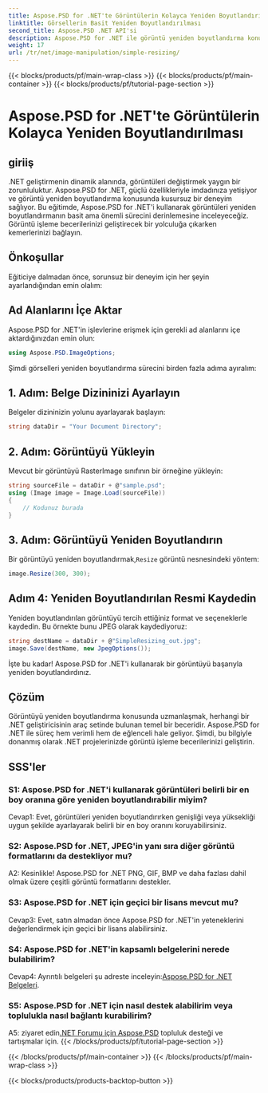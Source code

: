 ```yaml
---
title: Aspose.PSD for .NET'te Görüntülerin Kolayca Yeniden Boyutlandırılması
linktitle: Görsellerin Basit Yeniden Boyutlandırılması
second_title: Aspose.PSD .NET API'si
description: Aspose.PSD for .NET ile görüntü yeniden boyutlandırma konusunda ustalaşın. Verimli, kesintisiz ve güçlü. .NET projelerinizi zahmetsizce yükseltin.
weight: 17
url: /tr/net/image-manipulation/simple-resizing/
---
```


{{< blocks/products/pf/main-wrap-class >}}
{{< blocks/products/pf/main-container >}}
{{< blocks/products/pf/tutorial-page-section >}}

# Aspose.PSD for .NET'te Görüntülerin Kolayca Yeniden Boyutlandırılması

## giriiş

.NET geliştirmenin dinamik alanında, görüntüleri değiştirmek yaygın bir zorunluluktur. Aspose.PSD for .NET, güçlü özellikleriyle imdadınıza yetişiyor ve görüntü yeniden boyutlandırma konusunda kusursuz bir deneyim sağlıyor. Bu eğitimde, Aspose.PSD for .NET'i kullanarak görüntüleri yeniden boyutlandırmanın basit ama önemli sürecini derinlemesine inceleyeceğiz. Görüntü işleme becerilerinizi geliştirecek bir yolculuğa çıkarken kemerlerinizi bağlayın.

## Önkoşullar

Eğiticiye dalmadan önce, sorunsuz bir deneyim için her şeyin ayarlandığından emin olalım:

## Ad Alanlarını İçe Aktar

Aspose.PSD for .NET'in işlevlerine erişmek için gerekli ad alanlarını içe aktardığınızdan emin olun:

```csharp
using Aspose.PSD.ImageOptions;
```

Şimdi görselleri yeniden boyutlandırma sürecini birden fazla adıma ayıralım:

## 1. Adım: Belge Dizininizi Ayarlayın

Belgeler dizininizin yolunu ayarlayarak başlayın:

```csharp
string dataDir = "Your Document Directory";
```

## 2. Adım: Görüntüyü Yükleyin

Mevcut bir görüntüyü RasterImage sınıfının bir örneğine yükleyin:

```csharp
string sourceFile = dataDir + @"sample.psd";
using (Image image = Image.Load(sourceFile))
{
    // Kodunuz burada
}
```

## 3. Adım: Görüntüyü Yeniden Boyutlandırın

 Bir görüntüyü yeniden boyutlandırmak,`Resize` görüntü nesnesindeki yöntem:

```csharp
image.Resize(300, 300);
```

## Adım 4: Yeniden Boyutlandırılan Resmi Kaydedin

Yeniden boyutlandırılan görüntüyü tercih ettiğiniz format ve seçeneklerle kaydedin. Bu örnekte bunu JPEG olarak kaydediyoruz:

```csharp
string destName = dataDir + @"SimpleResizing_out.jpg";
image.Save(destName, new JpegOptions());
```

İşte bu kadar! Aspose.PSD for .NET'i kullanarak bir görüntüyü başarıyla yeniden boyutlandırdınız.

## Çözüm

Görüntüyü yeniden boyutlandırma konusunda uzmanlaşmak, herhangi bir .NET geliştiricisinin araç setinde bulunan temel bir beceridir. Aspose.PSD for .NET ile süreç hem verimli hem de eğlenceli hale geliyor. Şimdi, bu bilgiyle donanmış olarak .NET projelerinizde görüntü işleme becerilerinizi geliştirin.

## SSS'ler

### S1: Aspose.PSD for .NET'i kullanarak görüntüleri belirli bir en boy oranına göre yeniden boyutlandırabilir miyim?

Cevap1: Evet, görüntüleri yeniden boyutlandırırken genişliği veya yüksekliği uygun şekilde ayarlayarak belirli bir en boy oranını koruyabilirsiniz.

### S2: Aspose.PSD for .NET, JPEG'in yanı sıra diğer görüntü formatlarını da destekliyor mu?

A2: Kesinlikle! Aspose.PSD for .NET PNG, GIF, BMP ve daha fazlası dahil olmak üzere çeşitli görüntü formatlarını destekler.

### S3: Aspose.PSD for .NET için geçici bir lisans mevcut mu?

Cevap3: Evet, satın almadan önce Aspose.PSD for .NET'in yeteneklerini değerlendirmek için geçici bir lisans alabilirsiniz.

### S4: Aspose.PSD for .NET'in kapsamlı belgelerini nerede bulabilirim?

 Cevap4: Ayrıntılı belgeleri şu adreste inceleyin:[Aspose.PSD for .NET Belgeleri](https://reference.aspose.com/psd/net/).

### S5: Aspose.PSD for .NET için nasıl destek alabilirim veya toplulukla nasıl bağlantı kurabilirim?

 A5: ziyaret edin[.NET Forumu için Aspose.PSD](https://forum.aspose.com/c/psd/34) topluluk desteği ve tartışmalar için.
{{< /blocks/products/pf/tutorial-page-section >}}

{{< /blocks/products/pf/main-container >}}
{{< /blocks/products/pf/main-wrap-class >}}

{{< blocks/products/products-backtop-button >}}
